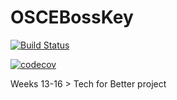 # OSCEBossKey

[![Build Status](https://travis-ci.org/fac-14/OSCEBossKey.svg?branch=master)](https://travis-ci.org/fac-14/OSCEBossKey)

[![codecov](https://codecov.io/gh/fac-14/OSCEBossKey/branch/master/graph/badge.svg)](https://codecov.io/gh/fac-14/OSCEBossKey)

Weeks 13-16 > Tech for Better project
